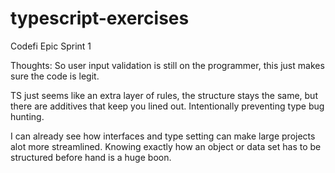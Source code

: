 # typescript-exercises
Codefi Epic Sprint 1


Thoughts: So user input validation is still on the programmer, this just makes sure the code is legit.

TS just seems like an extra layer of rules, the structure stays the same, but there are additives that keep you lined out. Intentionally preventing type bug hunting.


I can already see how interfaces and type setting can make large projects alot more streamlined. Knowing exactly how an object or data set has to be structured before hand is a huge boon.
